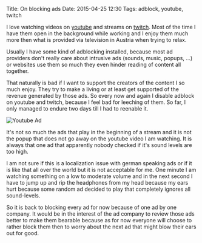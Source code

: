 Title: On blocking ads
Date: 2015-04-25 12:30
Tags: adblock, youtube, twitch

I love watching videos on [youtube] and streams on [twitch].
Most of the time I have them open in the background while working and I enjoy them much more then what is provided via television in Austria when trying to relax.

Usually I have some kind of adblocking installed, because most ad providers don't really care about intrusive ads (sounds, music, popups, ...) or websites use them so much they even hinder reading of content all together.

That naturally is bad if I want to support the creators of the content I so much enjoy.
They try to make a living or at least get supported of the revenue generated by those ads.
So every now and again I disable adblock on youtube and twitch, because I feel bad for leeching of them.
So far, I only managed to endure two days till I had to reenable it.

![Youtube Ad]({static}/images/yt_ads.png "Youtube Intrusive Ads")

It's not so much the ads that play in the beginning of a stream and it is not the popup that does not go away on the youtube video I am watching.
It is always that one ad that apparently nobody checked if it's sound levels are too high.

I am not sure if this is a localization issue with german speaking ads or if it is like that all over the world but it is not acceptable for me.
One minute I am watching something on a low to moderate volume and in the next second I have to jump up and rip the headphones from my head because my ears hurt because some random ad decided to play that completely ignores all sound-levels.

So it is back to blocking every ad for now because of one ad by one company.
It would be in the interest of the ad company to review those ads better to make them bearable because as for now everyone will choose to rather block them then to worry about the next ad that might blow their ears out for good.

[youtube]: https://www.youtube.com/ "youtube"
[twitch]: http://www.twitch.tv/ "twitch"
